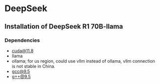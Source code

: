 # DeepSeek

## Installation of DeepSeek R1 70B-llama

### Dependencies

- cuda@11.8
- llama
- ollama; for us region, could use vllm instead of ollama, vllm connection is not stable in China.
- gcc@9.5
- g++@9.5
